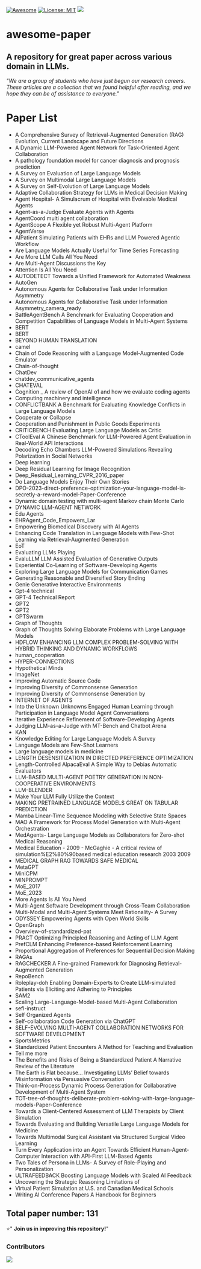
[![Awesome](https://awesome.re/badge.svg)](https://github.com/XiaoDu-flying/awesome-paper)
[![License: MIT](https://img.shields.io/badge/License-MIT-green.svg)](https://opensource.org/licenses/MIT)
![](https://img.shields.io/github/last-commit/XiaoDu-flying/awesome-paper?color=green)
# awesome-paper

## A repository for great paper across various domain in LLMs.

*"We are a group of students who have just begun our research careers. These articles are a collection that we found helpful after reading, and we hope they can be of assistance to everyone."*

# Paper List

- A Comprehensive Survey of Retrieval-Augmented Generation (RAG) Evolution, Current Landscape and Future Directions
- A Dynamic LLM-Powered Agent Network for Task-Oriented Agent Collaboration
- A pathology foundation model for cancer diagnosis and prognosis prediction
- A Survey on Evaluation of Large Language Models
- A Survey on Multimodal Large Language Models
- A Survey on Self-Evolution of Large Language Models
- Adaptive Collaboration Strategy for LLMs in Medical Decision Making
- Agent Hospital- A Simulacrum of Hospital with Evolvable Medical Agents
- Agent-as-a-Judge Evaluate Agents with Agents
- AgentCoord multi agent collaboration
- AgentScope A Flexible yet Robust Multi-Agent Platform
- AgentVerse
- AIPatient Simulating Patients with EHRs and LLM Powered Agentic Workflow
- Are Language Models Actually Useful for Time Series Forecasting
- Are More LLM Calls All You Need
- Are Multi-Agent Discussions the Key
- Attention Is All You Need
- AUTODETECT Towards a Unified Framework for Automated Weakness
- AutoGen
- Autonomous Agents for Collaborative Task under Information Asymmetry
- Autonomous Agents for Collaborative Task under Information Asymmetry_camera_ready
- BattleAgentBench A Benchmark for Evaluating Cooperation and Competition Capabilities of Language Models in Multi-Agent Systems
- BERT
- BERT
- BEYOND HUMAN TRANSLATION
- camel
- Chain of Code Reasoning with a Language Model-Augmented Code Emulator
- Chain-of-thought
- ChatDev
- chatdev_communicative_agents
- CHATEVAL
- Cognition _ A review of OpenAI o1 and how we evaluate coding agents
- Computing machinery and intelligence
- CONFLICTBANK A Benchmark for Evaluating Knowledge Conflicts in Large Language Models
- Cooperate or Collapse
- Cooperation and Punishment in Public Goods Experiments
- CRITICBENCH Evaluating Large Language Models as Critic
- CToolEval A Chinese Benchmark for LLM-Powered Agent Evaluation in Real-World API Interactions
- Decoding Echo Chambers LLM-Powered Simulations Revealing Polarization in Social Networks
- Deep learning
- Deep Residual Learning for Image Recognition
- Deep_Residual_Learning_CVPR_2016_paper
- Do Language Models Enjoy Their Own Stories
- DPO-2023-direct-preference-optimization-your-language-model-is-secretly-a-reward-model-Paper-Conference
- Dynamic domain testing with multi-agent Markov chain Monte Carlo
- DYNAMIC LLM-AGENT NETWORK
- Edu Agents
- EHRAgent_Code_Empowers_Lar
- Empowering Biomedical Discovery with AI Agents
- Enhancing Code Translation in Language Models with Few-Shot Learning via Retrieval-Augmented Generation
- EoT
- Evaluating LLMs Playing
- EvaluLLM LLM Assisted Evaluation of Generative Outputs
- Experiential Co-Learning of Software-Developing Agents
- Exploring Large Language Models for Communication Games
- Generating Reasonable and Diversified Story Ending
- Genie Generative Interactive Environments
- Gpt-4 technical
- GPT-4 Technical Report
- GPT2
- GPT2
- GPTSwarm
- Graph of Thoughts
- Graph of Thoughts Solving Elaborate Problems with Large Language Models
- HDFLOW ENHANCING LLM COMPLEX PROBLEM-SOLVING WITH HYBRID THINKING AND DYNAMIC WORKFLOWS
- human_cooperation
- HYPER-CONNECTIONS
- Hypothetical Minds
- ImageNet
- Improving Automatic Source Code
- Improving Diversity of Commonsense Generation
- Improving Diversity of Commonsense Generation by
- INTERNET OF AGENTS
- Into the Unknown Unknowns Engaged Human Learning through Participation in Language Model Agent Conversations
- Iterative Experience Refinement of Software-Developing Agents
- Judging LLM-as-a-Judge with MT-Bench and Chatbot Arena
- KAN
- Knowledge Editing for Large Language Models A Survey
- Language Models are Few-Shot Learners
- Large language models in medicine
- LENGTH DESENSITIZATION IN DIRECTED PREFERENCE OPTIMIZATION
- Length-Controlled AlpacaEval A Simple Way to Debias Automatic Evaluators
- LLM-BASED MULTI-AGENT POETRY GENERATION IN NON-COOPERATIVE ENVIRONMENTS
- LLM-BLENDER
- Make Your LLM Fully Utilize the Context
- MAKING PRETRAINED LANGUAGE MODELS GREAT ON TABULAR PREDICTION
- Mamba Linear-Time Sequence Modeling with Selective State Spaces
- MAO A Framework for Process Model Generation with Multi-Agent Orchestration
- MedAgents- Large Language Models as Collaborators for Zero-shot Medical Reasoning
- Medical Education - 2009 - McGaghie - A critical review of simulation%E2%80%90based medical education research  2003 2009
- MEDICAL GRAPH RAG TOWARDS SAFE MEDICAL
- MetaGPT
- MiniCPM
- MINPROMPT
- MoE_2017
- MoE_2023
- More Agents Is All You Need
- Multi-Agent Software Development through Cross-Team Collaboration
- Multi-Modal and Multi-Agent Systems Meet Rationality- A Survey
- ODYSSEY Empowering Agents with Open World Skills
- OpenGraph
- Overview-of-standardized-pat
- PRACT Optimizing Principled Reasoning and Acting of LLM Agent
- PrefCLM Enhancing Preference-based Reinforcement Learning
- Proportional Aggregation of Preferences for Sequential Decision Making
- RAGAs
- RAGCHECKER A Fine-grained Framework for Diagnosing Retrieval-Augmented Generation
- RepoBench
- Roleplay-doh Enabling Domain-Experts to Create LLM-simulated Patients via Eliciting and Adhering to Principles
- SAM2
- Scaling Large-Language-Model-based Multi-Agent Collaboration 
- sefl-instruct
- Self Organized Agents
- Self-collaboration Code Generation via ChatGPT
- SELF-EVOLVING MULTI-AGENT COLLABORATION NETWORKS FOR SOFTWARE DEVELOPMENT
- SportsMetrics
- Standardized Patient Encounters A Method for Teaching and Evaluation
- Tell me more
- The Benefits and Risks of Being a Standardized Patient A Narrative Review of the Literature
- The Earth is Flat because... Investigating LLMs’ Belief towards Misinformation via Persuasive Conversation
- Think-on-Process Dynamic Process Generation for Collaborative Development of Multi-Agent System
- TOT-tree-of-thoughts-deliberate-problem-solving-with-large-language-models-Paper-Conference
- Towards a Client-Centered Assessment of LLM Therapists by Client Simulation
- Towards Evaluating and Building Versatile Large Language Models for Medicine
- Towards Multimodal Surgical Assistant via Structured Surgical Video Learning
- Turn Every Application into an Agent Towards Efficient Human-Agent-Computer Interaction with API-First LLM-Based Agents
- Two Tales of Persona in LLMs- A Survey of Role-Playing and Personalization
- ULTRAFEEDBACK Boosting Language Models with Scaled AI Feedback
- Uncovering the Strategic Reasoning Limitations of
- Virtual Patient Simulation at U.S. and Canadian Medical Schools
- Writing AI Conference Papers A Handbook for Beginners
## Total paper number: 131

⭐" **Join us in improving this repository!**"
### Contributors

<a href="https://github.com/Xiaodu-flying/awesome-paper/graphs/contributors">
  <img src="https://contrib.rocks/image?repo=Xiaodu-flying/awesome-paper" />
</a>
            